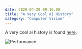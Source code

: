 ```yaml
---
date: 2020-04-29 09:16:00
title: "A Very Cool AI History"
category: "Computer Vision"
---
```


A very cool ai history is found [here](https://www.aminer.cn/ai-history).

![Performance](/img/ai.jpg)
